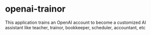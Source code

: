 # openai-trainor
This application trains an OpenAI account to become a customized AI assistant like teacher, trainor, bookkeeper, scheduler, accountant, etc
